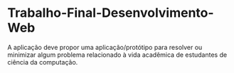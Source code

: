 # Trabalho-Final-Desenvolvimento-Web
 A aplicação deve propor uma aplicação/protótipo para resolver ou minimizar algum problema relacionado à vida acadêmica de estudantes de ciência da computação.
